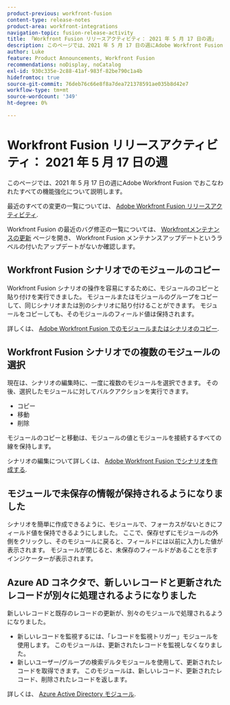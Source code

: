 ```yaml
---
product-previous: workfront-fusion
content-type: release-notes
product-area: workfront-integrations
navigation-topic: fusion-release-activity
title: 「Workfront Fusion リリースアクティビティ： 2021 年 5 月 17 日の週」
description: このページでは、2021 年 5 月 17 日の週にAdobe Workfront Fusion でおこなわれたすべての機能強化について説明します。
author: Luke
feature: Product Announcements, Workfront Fusion
recommendations: noDisplay, noCatalog
exl-id: 930c335e-2c88-41af-983f-82be790c1a4b
hidefromtoc: true
source-git-commit: 76deb76c66e8f8a7dea721378591ae035b8d42e7
workflow-type: tm+mt
source-wordcount: '349'
ht-degree: 0%

---
```


# Workfront Fusion リリースアクティビティ： 2021 年 5 月 17 日の週

このページでは、2021 年 5 月 17 日の週にAdobe Workfront Fusion でおこなわれたすべての機能強化について説明します。

最近のすべての変更の一覧については、 [Adobe Workfront Fusion リリースアクティビティ](../../../product-announcements/product-releases/fusion-release-activity/fusion-release-activity.md).

Workfront Fusion の最近のバグ修正の一覧については、 [Workfrontメンテナンスの更新](https://experienceleague.adobe.com/docs/workfront-known-issues/releases/current-updates.html) ページを開き、 Workfront Fusion メンテナンスアップデートというラベルの付いたアップデートがないか確認します。

## Workfront Fusion シナリオでのモジュールのコピー

Workfront Fusion シナリオの操作を容易にするために、モジュールのコピーと貼り付けを実行できました。 モジュールまたはモジュールのグループをコピーして、同じシナリオまたは別のシナリオに貼り付けることができます。 モジュールをコピーしても、そのモジュールのフィールド値は保持されます。

詳しくは、 [Adobe Workfront Fusion でのモジュールまたはシナリオのコピー](../../../workfront-fusion/scenarios/copy-modules-or-scenarios.md).

## Workfront Fusion シナリオでの複数のモジュールの選択

現在は、シナリオの編集時に、一度に複数のモジュールを選択できます。 その後、選択したモジュールに対してバルクアクションを実行できます。

* コピー
* 移動
* 削除

モジュールのコピーと移動は、モジュールの値とモジュールを接続するすべての線を保持します。

シナリオの編集について詳しくは、 [Adobe Workfront Fusion でシナリオを作成する](../../../workfront-fusion/scenarios/create-a-scenario.md).

## モジュールで未保存の情報が保持されるようになりました

シナリオを簡単に作成できるように、モジュールで、フォーカスがないときにフィールド値を保持できるようにしました。 ここで、保存せずにモジュールの外側をクリックし、そのモジュールに戻ると、フィールドには以前に入力した値が表示されます。 モジュールが閉じると、未保存のフィールドがあることを示すインジケーターが表示されます。

## Azure AD コネクタで、新しいレコードと更新されたレコードが別々に処理されるようになりました

新しいレコードと既存のレコードの更新が、別々のモジュールで処理されるようになりました。

* 新しいレコードを監視するには、「レコードを監視トリガー」モジュールを使用します。 このモジュールは、更新されたレコードを監視しなくなりました。
* 新しいユーザー/グループの検索デルタモジュールを使用して、更新されたレコードを取得できます。 このモジュールは、新しいレコード、更新されたレコード、削除されたレコードを返します。

詳しくは、 [Azure Active Directory モジュール](../../../workfront-fusion/apps-and-their-modules/azure-ad-modules.md).

